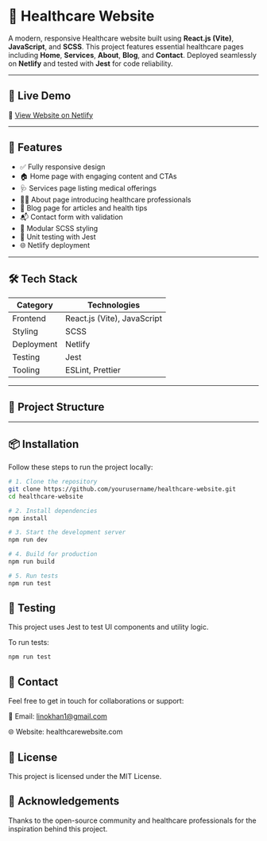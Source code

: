 # 🏥 Healthcare Website

A modern, responsive Healthcare website built using **React.js (Vite)**, **JavaScript**, and **SCSS**. This project features essential healthcare pages including **Home**, **Services**, **About**, **Blog**, and **Contact**. Deployed seamlessly on **Netlify** and tested with **Jest** for code reliability.

---

## 🚀 Live Demo

🔗 [View Website on Netlify](https://vitalpathhealthcare.netlify.app/)

---

## 📌 Features

- ✅ Fully responsive design
- 🏠 Home page with engaging content and CTAs
- 🩺 Services page listing medical offerings
- 👨‍⚕️ About page introducing healthcare professionals
- 📝 Blog page for articles and health tips
- 📬 Contact form with validation
- 🎨 Modular SCSS styling
- 🧪 Unit testing with Jest
- 🌐 Netlify deployment

---

## 🛠️ Tech Stack

| Category     | Technologies               |
|--------------|----------------------------|
| Frontend     | React.js (Vite), JavaScript |
| Styling      | SCSS                       |
| Deployment   | Netlify                    |
| Testing      | Jest                       |
| Tooling      | ESLint, Prettier           |

---

## 📁 Project Structure


---

## 📦 Installation

Follow these steps to run the project locally:

```bash
# 1. Clone the repository
git clone https://github.com/yourusername/healthcare-website.git
cd healthcare-website

# 2. Install dependencies
npm install

# 3. Start the development server
npm run dev

# 4. Build for production
npm run build

# 5. Run tests
npm run test
```
## 🧪 Testing
This project uses Jest to test UI components and utility logic.

To run tests:
```bash
npm run test 
```
## 📝 Contact
Feel free to get in touch for collaborations or support:

📧 Email: linokhan1@gmail.com

🌐 Website: healthcarewebsite.com

## 📄 License
This project is licensed under the MIT License.

## 🙌 Acknowledgements
Thanks to the open-source community and healthcare professionals for the inspiration behind this project.
